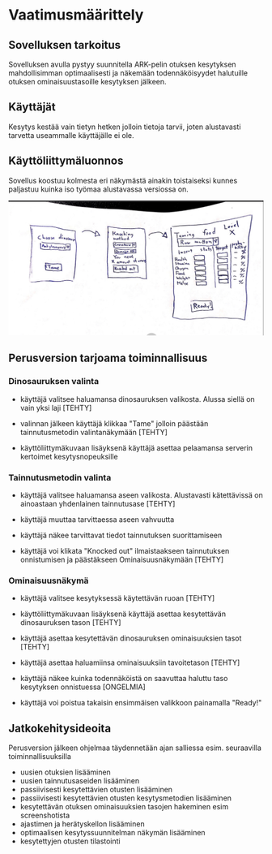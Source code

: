 # Vaatimusmäärittely

## Sovelluksen tarkoitus

Sovelluksen avulla pystyy suunnitella ARK-pelin otuksen kesytyksen mahdollisimman optimaalisesti ja näkemään todennäköisyydet halutuille otuksen ominaisuustasoille kesytyksen jälkeen. 

## Käyttäjät

Kesytys kestää vain tietyn hetken jolloin tietoja tarvii, joten alustavasti tarvetta useammalle käyttäjälle ei ole.

## Käyttöliittymäluonnos

Sovellus koostuu kolmesta eri näkymästä ainakin toistaiseksi kunnes paljastuu kuinka iso työmaa alustavassa versiossa on.

<img src="https://raw.githubusercontent.com/Fimen/ot-harjoitustyo/master/dokumentaatio/kayttoliittymaluonnos.jpeg" width="750">

## Perusversion tarjoama toiminnallisuus

### Dinosauruksen valinta

- käyttäjä valitsee haluamansa dinosauruksen valikosta. Alussa siellä on vain yksi laji [TEHTY]

- valinnan jälkeen käyttäjä klikkaa "Tame" jolloin päästään tainnutusmetodin valintanäkymään [TEHTY]

- käyttöliittymäkuvaan lisäyksenä käyttäjä asettaa pelaamansa serverin kertoimet kesytysnopeuksille

### Tainnutusmetodin valinta

- käyttäjä valitsee haluamansa aseen valikosta. Alustavasti kätettävissä on ainoastaan yhdenlainen tainnutusase [TEHTY]

- käyttäjä muuttaa tarvittaessa aseen vahvuutta

- käyttäjä näkee tarvittavat tiedot tainnutuksen suorittamiseen

- käyttäjä voi klikata "Knocked out" ilmaistaakseen tainnutuksen onnistumisen ja päästäkseen Ominaisuusnäkymään [TEHTY]

### Ominaisuusnäkymä

- käyttäjä valitsee kesytyksessä käytettävän ruoan [TEHTY]

- käyttöliittymäkuvaan lisäyksenä käyttäjä asettaa kesytettävän dinosauruksen tason [TEHTY]

- käyttäjä asettaa kesytettävän dinosauruksen ominaisuuksien tasot [TEHTY]

- käyttäjä asettaa haluamiinsa ominaisuuksiin tavoitetason [TEHTY]

- käyttäjä näkee kuinka todennäköistä on saavuttaa haluttu taso kesytyksen onnistuessa [ONGELMIA]

- käyttäjä voi poistua takaisin ensimmäisen valikkoon painamalla "Ready!"

## Jatkokehitysideoita

Perusversion jälkeen ohjelmaa täydennetään ajan salliessa esim. seuraavilla toiminnallisuuksilla

- uusien otuksien lisääminen
- uusien tainnutusaseiden lisääminen
- passiivisesti kesytettävien otusten lisääminen
- passiivisesti kesytettävien otusten kesytysmetodien lisääminen
- kesytettävän otuksen ominaisuuksien tasojen hakeminen esim screenshotista
- ajastimen ja herätyskellon lisääminen
- optimaalisen kesytyssuunnitelman näkymän lisääminen
- kesytettyjen otusten tilastointi
